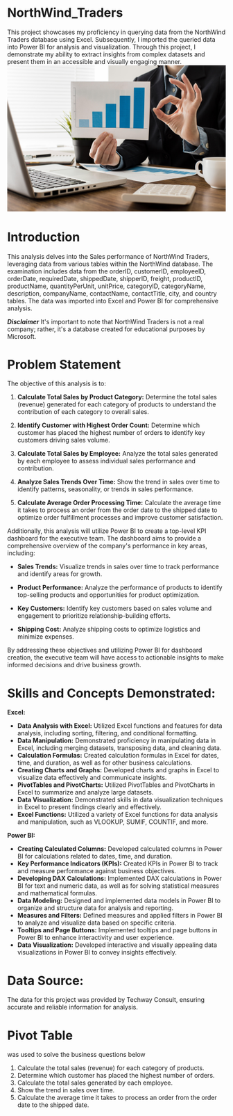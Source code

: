 # NorthWind_Traders
This project showcases my proficiency in querying data from the NorthWind Traders database using Excel. Subsequently, I imported the queried data into Power BI for analysis and visualization. Through this project, I demonstrate my ability to extract insights from complex datasets and present them in an accessible and visually engaging manner.
![Salesman](https://github.com/Amarabright/Sales-Performance-Analysis/blob/main/Salesman.jpg)


# **Introduction**
This analysis delves into the Sales performance of NorthWind Traders, leveraging data from various tables within the NorthWind database. The examination includes data from the orderID, customerID, employeeID, orderDate, requiredDate, shippedDate, shipperID, freight, productID, productName, quantityPerUnit, unitPrice, categoryID, categoryName, description, companyName, contactName, contactTitle, city, and country tables. The data was imported into Excel and Power BI for comprehensive analysis.

_**Disclaimer**_ 
It's important to note that NorthWind Traders is not a real company; rather, it's a database created for educational purposes by Microsoft.
# **Problem Statement**

The objective of this analysis is to:

1. **Calculate Total Sales by Product Category:** Determine the total sales (revenue) generated for each category of products to understand the contribution of each category to overall sales.

2. **Identify Customer with Highest Order Count:** Determine which customer has placed the highest number of orders to identify key customers driving sales volume.

3. **Calculate Total Sales by Employee:** Analyze the total sales generated by each employee to assess individual sales performance and contribution.

4. **Analyze Sales Trends Over Time:** Show the trend in sales over time to identify patterns, seasonality, or trends in sales performance.

5. **Calculate Average Order Processing Time:** Calculate the average time it takes to process an order from the order date to the shipped date to optimize order fulfillment processes and improve customer satisfaction.

Additionally, this analysis will utilize Power BI to create a top-level KPI dashboard for the executive team. The dashboard aims to provide a comprehensive overview of the company's performance in key areas, including:

- **Sales Trends:** Visualize trends in sales over time to track performance and identify areas for growth.
  
- **Product Performance:** Analyze the performance of products to identify top-selling products and opportunities for product optimization.

- **Key Customers:** Identify key customers based on sales volume and engagement to prioritize relationship-building efforts.

- **Shipping Cost:** Analyze shipping costs to optimize logistics and minimize expenses.

By addressing these objectives and utilizing Power BI for dashboard creation, the executive team will have access to actionable insights to make informed decisions and drive business growth.
# **Skills and Concepts Demonstrated:**

**Excel:**
- **Data Analysis with Excel:** Utilized Excel functions and features for data analysis, including sorting, filtering, and conditional formatting.
- **Data Manipulation:** Demonstrated proficiency in manipulating data in Excel, including merging datasets, transposing data, and cleaning data.
- **Calculation Formulas:** Created calculation formulas in Excel for dates, time, and duration, as well as for other business calculations.
- **Creating Charts and Graphs:** Developed charts and graphs in Excel to visualize data effectively and communicate insights.
- **PivotTables and PivotCharts:** Utilized PivotTables and PivotCharts in Excel to summarize and analyze large datasets.
- **Data Visualization:** Demonstrated skills in data visualization techniques in Excel to present findings clearly and effectively.
- **Excel Functions:** Utilized a variety of Excel functions for data analysis and manipulation, such as VLOOKUP, SUMIF, COUNTIF, and more.

**Power BI:**
- **Creating Calculated Columns:** Developed calculated columns in Power BI for calculations related to dates, time, and duration.
- **Key Performance Indicators (KPIs):** Created KPIs in Power BI to track and measure performance against business objectives.
- **Developing DAX Calculations:** Implemented DAX calculations in Power BI for text and numeric data, as well as for solving statistical measures and mathematical formulas.
- **Data Modeling:** Designed and implemented data models in Power BI to organize and structure data for analysis and reporting.
- **Measures and Filters:** Defined measures and applied filters in Power BI to analyze and visualize data based on specific criteria.
- **Tooltips and Page Buttons:** Implemented tooltips and page buttons in Power BI to enhance interactivity and user experience.
- **Data Visualization:** Developed interactive and visually appealing data visualizations in Power BI to convey insights effectively.
# Data Source:
The data for this project was provided by Techway Consult, ensuring accurate and reliable information for analysis.
# Pivot Table 
was used to solve the business questions below
  1. Calculate the total sales (revenue) for each category of products.
  2. Determine which customer has placed the highest number of orders.
  3. Calculate the total sales generated by each employee.
  4. Show the trend in sales over time.
  5. Calculate the average time it takes to process an order from the order date to the
  shipped date.



